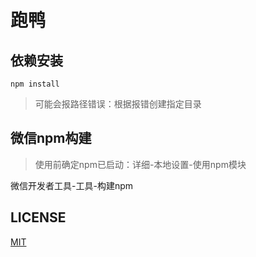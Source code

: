 # 跑鸭


## 依赖安装
```
npm install
```
> 可能会报路径错误：根据报错创建指定目录

## 微信npm构建
> 使用前确定npm已启动：详细-本地设置-使用npm模块

微信开发者工具-工具-构建npm


## LICENSE

[MIT](LICENSE)
